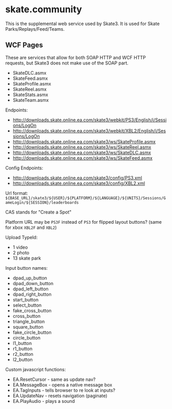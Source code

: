 # skate.community

This is the supplemental web service used by Skate3. It is used for Skate Parks/Replays/Feed/Teams.

## WCF Pages

These are services that allow for both SOAP HTTP and WCF HTTP requests, but Skate3 does not make use of the SOAP part.

* SkateDLC.asmx
* SkateFeed.asmx
* SkateProfile.asmx
* SkateReel.asmx
* SkateStats.asmx
* SkateTeam.asmx

Endpoints:

* http://downloads.skate.online.ea.com/skate3/webkit/PS3/English/i/Sessions/LogOn
* http://downloads.skate.online.ea.com/skate3/webkit/XBL2/English/i/Sessions/LogOn
* http://downloads.skate.online.ea.com/skate3/ws/SkateProfile.asmx
* http://downloads.skate.online.ea.com/skate3/ws/SkateReel.asmx
* http://downloads.skate.online.ea.com/skate3/ws/SkateDLC.asmx
* http://downloads.skate.online.ea.com/skate3/ws/SkateFeed.asmx

Config Endpoints:

* http://downloads.skate.online.ea.com/skate3/config/PS3.xml
* http://downloads.skate.online.ea.com/skate3/config/XBL2.xml

Url format:
`${BASE_URL}/skate3/${USER}/${PLATFORM}/${LANGUAGE}/${UNITS}/Sessions/GameLogin/${SESSION}/leaderboards`

CAS stands for "Create a Spot"

Platform URL may be `PS3F` instead of `PS3` for flipped layout buttons? (same for xbox `XBL2F` and `XBL2`)

Upload TypeId:

* 1 video
* 2 photo
* 13 skate park

Input button names:

* dpad_up_button
* dpad_down_button
* dpad_left_button
* dpad_right_button
* start_button
* select_button
* fake_cross_button
* cross_button
* triangle_button
* square_button
* fake_circle_button
* circle_button
* l1_button
* r1_button
* r2_button
* l2_button

Custom javascript functions:

* EA.ResetCursor - same as update nav?
* EA.MessageBox - opens a native message box
* EA.TagInputs - tells browser to re look at inputs?
* EA.UpdateNav - resets navigation (paginate)
* EA.PlayAudio - plays a sound
